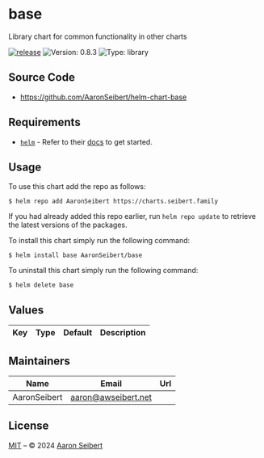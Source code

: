 

# base

Library chart for common functionality in other charts

[![release](https://github.com/AaronSeibert/helm-chart-base/actions/workflows/ci.yml/badge.svg)](https://github.com/AaronSeibert/helm-chart-base/actions/workflows/ci.yml) ![Version: 0.8.3](https://img.shields.io/badge/Version-0.8.3-informational?style=flat-square) ![Type: library](https://img.shields.io/badge/Type-library-informational?style=flat-square)

## Source Code

* <https://github.com/AaronSeibert/helm-chart-base>

## Requirements

- [`helm`](https://helm.sh) - Refer to their [docs](https://helm.sh/docs) to get started.

## Usage

To use this chart add the repo as follows:

```console
$ helm repo add AaronSeibert https://charts.seibert.family
```

If you had already added this repo earlier, run `helm repo update` to retrieve the latest versions of the packages.

To install this chart simply run the following command:

```console
$ helm install base AaronSeibert/base
```

To uninstall this chart simply run the following command:

```console
$ helm delete base
```

## Values

| Key | Type | Default | Description |
|-----|------|---------|-------------|

## Maintainers

| Name | Email | Url |
| ---- | ------ | --- |
| AaronSeibert | <aaron@awseibert.net> |  |

## License

[MIT](../LICENSE.md) – © 2024 [Aaron Seibert](https://aaronseibert.github.io)